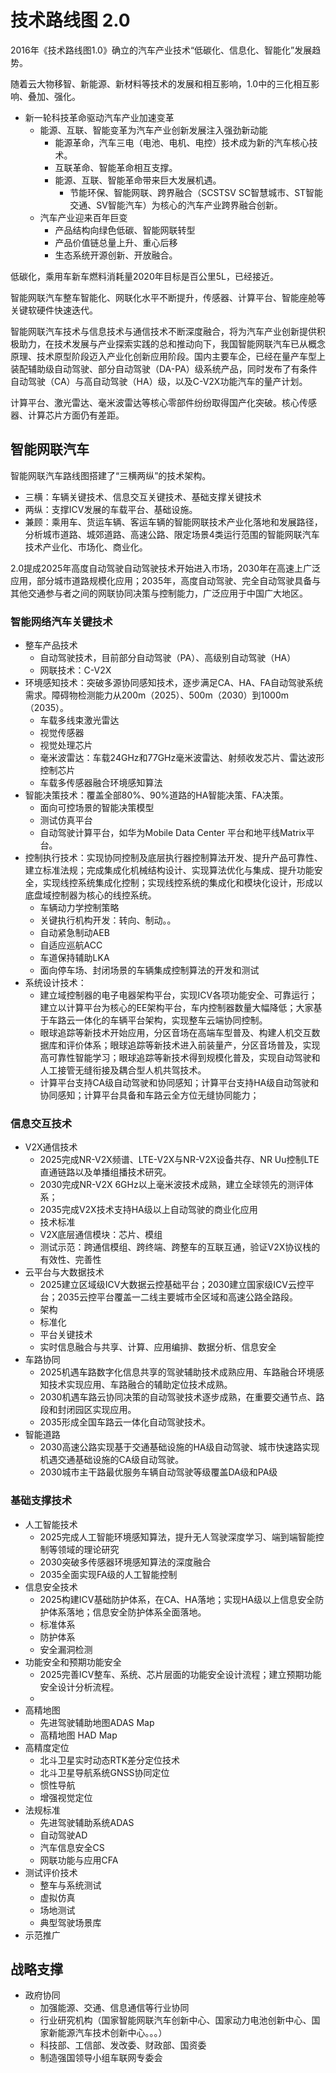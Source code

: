 # 技术路线图 2.0

2016年《技术路线图1.0》确立的汽车产业技术“低碳化、信息化、智能化”发展趋势。

随着云大物移智、新能源、新材料等技术的发展和相互影响，1.0中的三化相互影响、叠加、强化。

- 新一轮科技革命驱动汽车产业加速变革
  - 能源、互联、智能变革为汽车产业创新发展注入强劲新动能
    - 能源革命，汽车三电（电池、电机、电控）技术成为新的汽车核心技术。
    - 互联革命、智能革命相互支撑。
    - 能源、互联、智能革命带来巨大发展机遇。
      - 节能环保、智能网联、跨界融合（SCSTSV SC智慧城市、ST智能交通、SV智能汽车）为核心的汽车产业跨界融合创新。
  - 汽车产业迎来百年巨变
    - 产品结构向绿色低碳、智能网联转型
    - 产品价值链总量上升、重心后移
    - 生态系统开源创新、开放融合。


低碳化，乘用车新车燃料消耗量2020年目标是百公里5L，已经接近。

智能网联汽车整车智能化、网联化水平不断提升，传感器、计算平台、智能座舱等关键软硬件快速迭代。

智能网联汽车技术与信息技术与通信技术不断深度融合，将为汽车产业创新提供积极助力，在技术发展与产业探索实践的总和推动向下，我国智能网联汽车已从概念原理、技术原型阶段迈入产业化创新应用阶段。国内主要车企，已经在量产车型上装配辅助级自动驾驶、部分自动驾驶（DA-PA）级系统产品，同时发布了有条件自动驾驶（CA）与高自动驾驶（HA）级，以及C-V2X功能汽车的量产计划。

计算平台、激光雷达、毫米波雷达等核心零部件纷纷取得国产化突破。核心传感器、计算芯片方面仍有差距。


## 智能网联汽车

智能网联汽车路线图搭建了“三横两纵”的技术架构。

- 三横：车辆关键技术、信息交互关键技术、基础支撑关键技术
- 两纵：支撑ICV发展的车载平台、基础设施。
- 兼顾：乘用车、货运车辆、客运车辆的智能网联技术产业化落地和发展路径，分析城市道路、城郊道路、高速公路、限定场景4类运行范围的智能网联汽车技术产业化、市场化、商业化。

2.0提成2025年高度自动驾驶自动驾驶技术开始进入市场，2030年在高速上广泛应用，部分城市道路规模化应用；2035年，高度自动驾驶、完全自动驾驶具备与其他交通参与者之间的网联协同决策与控制能力，广泛应用于中国广大地区。


### 智能网络汽车关键技术

- 整车产品技术
  - 自动驾驶技术，目前部分自动驾驶（PA）、高级别自动驾驶（HA）
  - 网联技术：C-V2X
- 环境感知技术：突破多源协同感知技术，逐步满足CA、HA、FA自动驾驶系统需求。障碍物检测能力从200m（2025）、500m（2030）到1000m（2035）。
  - 车载多线束激光雷达
  - 视觉传感器
  - 视觉处理芯片
  - 毫米波雷达：车载24GHz和77GHz毫米波雷达、射频收发芯片、雷达波形控制芯片
  - 车载多传感器融合环境感知算法
- 智能决策技术：覆盖全部80%、90%道路的HA智能决策、FA决策。
  - 面向可控场景的智能决策模型
  - 测试仿真平台
  - 自动驾驶计算平台，如华为Mobile Data Center 平台和地平线Matrix平台。
- 控制执行技术：实现协同控制及底层执行器控制算法开发、提升产品可靠性、建立标准法规；完成集成化机械结构设计、实现算法优化与集成、提升功能安全，实现线控系统集成化控制；实现线控系统的集成化和模块化设计，形成以底盘域控制器为核心的线控系统。
  - 车辆动力学控制策略
  - 关键执行机构开发：转向、制动。。
  - 自动紧急制动AEB
  - 自适应巡航ACC
  - 车道保持辅助LKA
  - 面向停车场、封闭场景的车辆集成控制算法的开发和测试
- 系统设计技术：
  - 建立域控制器的电子电器架构平台，实现ICV各项功能安全、可靠运行；建立以计算平台为核心的EE架构平台，车内控制器数量大幅降低；大家基于车路云一体化的车辆平台架构，实现整车云端协同控制。
  - 眼球追踪等新技术开始应用，分区音场在高端车型普及、构建人机交互数据库和评价体系；眼球追踪等新技术进入前装量产，分区音场普及，实现高可靠性智能学习；眼球追踪等新技术得到规模化普及，实现自动驾驶和人工接管无缝衔接及耦合型人机共驾技术。
  - 计算平台支持CA级自动驾驶和协同感知；计算平台支持HA级自动驾驶和协同感知；计算平台具备和车路云全方位无缝协同能力；
### 信息交互技术

- V2X通信技术
  - 2025完成NR-V2X频谱、LTE-V2X与NR-V2X设备共存、NR Uu控制LTE直通链路以及单播组播技术研究。
  - 2030完成NR-V2X 6GHz以上毫米波技术成熟，建立全球领先的测评体系；
  - 2035完成V2X技术支持HA级以上自动驾驶的商业化应用
  - 技术标准
  - V2X底层通信模块：芯片、模组
  - 测试示范：跨通信模组、跨终端、跨整车的互联互通，验证V2X协议栈的有效性、完善性
- 云平台与大数据技术
  - 2025建立区域级ICV大数据云控基础平台；2030建立国家级ICV云控平台；2035云控平台覆盖一二线主要城市全区域和高速公路全路段。
  - 架构
  - 标准化
  - 平台关键技术
  - 实时信息融合与共享、计算、应用编排、数据分析、信息安全
- 车路协同
  - 2025机遇车路数字化信息共享的驾驶辅助技术成熟应用、车路融合环境感知技术实现应用、车路融合的辅助定位技术成熟。
  - 2030机遇车路云协同决策的自动驾驶技术逐步成熟，在重要交通节点、路段和封闭园区实现应用。
  - 2035形成全国车路云一体化自动驾驶技术。
- 智能道路
  - 2030高速公路实现基于交通基础设施的HA级自动驾驶、城市快速路实现机遇交通基础设施的CA级自动驾驶。
  - 2030城市主干路最优服务车辆自动驾驶等级覆盖DA级和PA级

### 基础支撑技术
- 人工智能技术
  - 2025完成人工智能环境感知算法，提升无人驾驶深度学习、端到端智能控制等领域的理论研究
  - 2030突破多传感器环境感知算法的深度融合
  - 2035全面实现FA级的人工智能控制
- 信息安全技术
  - 2025构建ICV基础防护体系，在CA、HA落地；实现HA级以上信息安全防护体系落地；信息安全防护体系全面落地。
  - 标准体系
  - 防护体系
  - 安全漏洞检测
- 功能安全和预期功能安全
  - 2025完善ICV整车、系统、芯片层面的功能安全设计流程；建立预期功能安全设计分析流程。
  - 
- 高精地图
  - 先进驾驶辅助地图ADAS Map
  - 高精地图 HAD Map
- 高精度定位
  - 北斗卫星实时动态RTK差分定位技术
  - 北斗卫星导航系统GNSS协同定位
  - 惯性导航
  - 增强视觉定位
- 法规标准
  - 先进驾驶辅助系统ADAS
  - 自动驾驶AD
  - 汽车信息安全CS
  - 网联功能与应用CFA
- 测试评价技术
  - 整车与系统测试
  - 虚拟仿真
  - 场地测试
  - 典型驾驶场景库
- 示范推广


## 战略支撑

- 政府协同
  - 加强能源、交通、信息通信等行业协同
  - 行业研究机构（国家智能网联汽车创新中心、国家动力电池创新中心、国家新能源汽车技术创新中心。。。）
  - 科技部、工信部、发改委、财政部、国资委
  - 制造强国领导小组车联网专委会